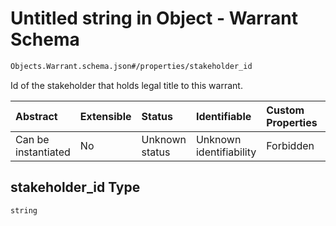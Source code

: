 # Untitled string in Object - Warrant Schema

```txt
Objects.Warrant.schema.json#/properties/stakeholder_id
```

Id of the stakeholder that holds legal title to this warrant.

| Abstract            | Extensible | Status         | Identifiable            | Custom Properties | Additional Properties | Access Restrictions | Defined In                                                                     |
| :------------------ | :--------- | :------------- | :---------------------- | :---------------- | :-------------------- | :------------------ | :----------------------------------------------------------------------------- |
| Can be instantiated | No         | Unknown status | Unknown identifiability | Forbidden         | Allowed               | none                | [Warrant.schema.json\*](../objects/Warrant.schema.json "open original schema") |

## stakeholder_id Type

`string`
